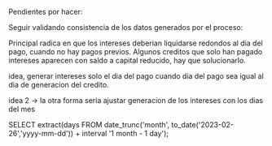Pendientes por hacer:

Seguir validando consistencia de los datos generados por el proceso:

Principal radica en que los intereses deberian liquidarse redondos al dia del pago, cuando no hay pagos previos. Algunos creditos que solo han pagado intereses aparecen con saldo a capital reducido, hay que solucionarlo.

idea, generar intereses solo el dia del pago cuando dia del pago sea igual al dia de generacion del credito.

idea 2 -> la otra forma seria ajustar generacion de los intereses con los dias del mes 

SELECT extract(days FROM date_trunc('month', to_date('2023-02-26','yyyy-mm-dd')) + interval '1 month - 1 day');
